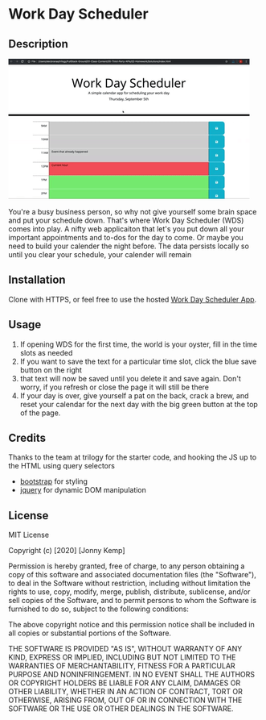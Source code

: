 # Work Day Scheduler

## Description 
![day planner demo](./Assets/05-third-party-apis-homework-demo.gif)

You're a busy business person, so why not give yourself some brain space and put your schedule down. That's where Work Day Scheduler (WDS) comes into play. A nifty web applicaiton that let's you put down all your important appointments and to-dos for the day to come. Or maybe you need to build your calender the night before. The data persists locally so until you clear your schedule, your calender will remain 


## Installation

Clone with HTTPS, or feel free to use the hosted [Work Day Scheduler App](https://clubkemp.github.io/uw-schedule).


## Usage 

1. If opening WDS for the first time, the world is your oyster, fill in the time slots as needed
2. If you want to save the text for a particular time slot, click the blue save button on the right
3. that text will now be saved until you delete it and save again. Don't worry, if you refresh or close the page it will still be there
4. If your day is over, give yourself a pat on the back, crack a brew, and reset your calendar for the next day with the big green button at the top of the page. 


## Credits

Thanks to the team at trilogy for the starter code, and hooking the JS up to the HTML using query selectors

* [bootstrap](https://getbootstrap.com/) for styling
* [jquery](https://jquery.com/) for dynamic DOM manipulation



## License

MIT License

Copyright (c) [2020] [Jonny Kemp]

Permission is hereby granted, free of charge, to any person obtaining a copy
of this software and associated documentation files (the "Software"), to deal
in the Software without restriction, including without limitation the rights
to use, copy, modify, merge, publish, distribute, sublicense, and/or sell
copies of the Software, and to permit persons to whom the Software is
furnished to do so, subject to the following conditions:

The above copyright notice and this permission notice shall be included in all
copies or substantial portions of the Software.

THE SOFTWARE IS PROVIDED "AS IS", WITHOUT WARRANTY OF ANY KIND, EXPRESS OR
IMPLIED, INCLUDING BUT NOT LIMITED TO THE WARRANTIES OF MERCHANTABILITY,
FITNESS FOR A PARTICULAR PURPOSE AND NONINFRINGEMENT. IN NO EVENT SHALL THE
AUTHORS OR COPYRIGHT HOLDERS BE LIABLE FOR ANY CLAIM, DAMAGES OR OTHER
LIABILITY, WHETHER IN AN ACTION OF CONTRACT, TORT OR OTHERWISE, ARISING FROM,
OUT OF OR IN CONNECTION WITH THE SOFTWARE OR THE USE OR OTHER DEALINGS IN THE
SOFTWARE.

